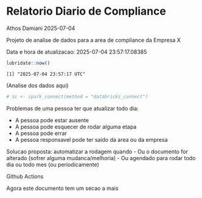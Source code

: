 # Relatorio Diario de Compliance
Athos Damiani
2025-07-04

Projeto de analise de dados para a area de compliance da Empresa X

Data e hora de atualizacao: 2025-07-04 23:57:17.08385

``` r
lubridate::now()
```

    [1] "2025-07-04 23:57:17 UTC"

(Analise dos dados aqui)

``` r
# sc <- spark_connect(method = "databricks_connect")
```

Problemas de uma pessoa ter que atualizar todo dia:

-   A pessoa pode estar ausente
-   A pessoa pode esquecer de rodar alguma etapa
-   A pessoa pode errar
-   A pessoa responsavel pode ter saido da area ou da empresa

Solucao proposta: automatizar a rodagem quando - Ou o documento for
alterado (sofrer alguma mudanca/melhoria) - Ou agendado para rodar todo
dia ou todo mes (ou periodicamente)

Github Actions

Agora este documento tem um secao a mais
